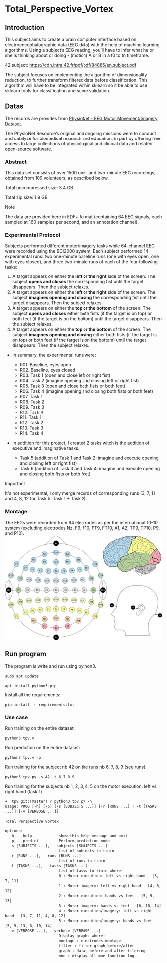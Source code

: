 <div>
  
</div>

# Total_Perspective_Vortex

## Introduction
This subject aims to create a brain computer interface based on electroencephalographic
data (EEG data) with the help of machine learning algorithms. Using a subject’s EEG
reading, you’ll have to infer what he or she is thinking about or doing - (motion) A or B
in a t0 to tn timeframe.

42 subject: https://cdn.intra.42.fr/pdf/pdf/84885/en.subject.pdf

The subject focuses on implementing the algorithm of dimensionality reduction, to
further transform filtered data before classification. This algorithm will have to be integrated within sklearn so it be able to use sklearn tools for classification and score
validation.

## Datas
The records are provides from [PhysioNet - EEG Motor Movement/Imagery Dataset](https://physionet.org/content/eegmmidb/1.0.0/).

The PhysioNet Resource’s original and ongoing missions were to conduct and catalyze for biomedical research and education, in part by offering free access to large collections of physiological and clinical data and related open-source software.

### Abstract
This data set consists of over 1500 one- and two-minute EEG recordings, obtained from 109 volunteers, as described below.

Total uncompressed size: 3.4 GB

Total zip size: 1.9 GB

> [!NOTE]
> The data are provided here in EDF+ format (containing 64 EEG signals, each sampled at 160 samples per second, and an annotation channel).

### Experimental Protocol
Subjects performed different motor/imagery tasks while 64-channel EEG were recorded using the BCI2000 system. Each subject performed 14 experimental runs: two one-minute baseline runs (one with eyes open, one with eyes closed), and three two-minute runs of each of the four following tasks:
  
1. A target appears on either the **left or the right** side of the screen. The subject **opens and closes** the corresponding fist until the target disappears. Then the subject relaxes.
1. A target appears on either the **left or the right** side of the screen. The subject **imagines opening and closing** the corresponding fist until the target disappears. Then the subject relaxes.
1. A target appears on either the **top or the bottom** of the screen. The subject **opens and closes** either both fists (if the target is on top) or both feet (if the target is on the bottom) until the target disappears. Then the subject relaxes.
1. A target appears on either the **top or the bottom** of the screen. The subject **imagines opening and closing** either both fists (if the target is on top) or both feet (if the target is on the bottom) until the target disappears. Then the subject relaxes.

- In summary, the experimental runs were:
  - R01: Baseline, eyes open
  - R02. Baseline, eyes closed
  - R03. Task 1 (open and close left or right fist)
  - R04. Task 2 (imagine opening and closing left or right fist)
  - R05. Task 3 (open and close both fists or both feet)
  - R06. Task 4 (imagine opening and closing both fists or both feet)
  - R07. Task 1
  - R08. Task 2
  - R09. Task 3
  - R10. Task 4
  - R11. Task 1
  - R12. Task 2
  - R13. Task 3
  - R14. Task 4

- In addition for this project, I created 2 tasks witch is the addition of executive and imaginative tasks.
  - Task 5 (addition of Task 1 and Task 2: imagine and execute opening and closing left or right fist)
  - Task 6 (addition of Task 3 and Task 4: imagine and execute opening and closing both fists or both feet)
> [!IMPORTANT]
> It's not experimental, I only merge records of corresponding runs (3, 7, 11 and 4, 8, 12 for Task 5: Task 1 + Task 2).

### Montage
The EEGs were recorded from 64 electrodes as per the international 10-10 system (excluding electrodes Nz, F9, F10, FT9, FT10, A1, A2, TP9, TP10, P9, and P10).
![EEG montage picture](pictures/montage.png)

## Run program
The program is write and run using python3.

`sudo apt update`

`apt install python3-pip`

Install all the requirements:

`pip install -r requirements.txt`

### Use case

Run training on the entire dataset:

`python3 tpv.v`

Run prediction on the entire dataset:

`python3 tpv.v -p`

Run training for the subject nb 42 on the runs nb 6, 7, 8, 9 ([see runs](README.md#experimental-protocol)).

`python3 tpv.py -s 42 -t 6 7 8 9`

Run training for the subjects nb 1, 2, 3, 4, 5 on the motor execution: left vs right hand (task 1)


```
➜  tpv git:(master) ✗ python3 tpv.py -h               
usage: PROG [-h] [-p] [-s [SUBJECTS ...]] [-r [RUNS ...] | -t [TASKS ...]] [-v [VERBOSE ...]]

Total Perspective Vortex

options:
  -h, --help            show this help message and exit
  -p, --predict         Perform prediction mode
  -s [SUBJECTS ...], --subjects [SUBJECTS ...]
                        List of subjects to train
  -r [RUNS ...], --runs [RUNS ...]
                        List of runs to train
  -t [TASKS ...], --tasks [TASKS ...]
                        List of tasks to train where:
                        0 : Motor execution: left vs right hand - [3, 7, 11]
                        1 : Motor imagery: left vs right hand - [4, 8, 12]
                        2 : Motor execution: hands vs feet - [5, 9, 13]
                        3 : Motor imagery: hands vs feet - [6, 10, 14]
                        4 : Motor execution/imagery: left vs right hand - [3, 7, 11, 4, 8, 12]
                        5 : Motor execution/imagery: hands vs feet - [5, 9, 13, 6, 10, 14]
  -v [VERBOSE ...], --verbose [VERBOSE ...]
                        Display graphs where:
                        montage : electrodes montage
                        filter : filter graph before/after
                        graph : data, before and after filering
                        mne : display all mne function log
```
